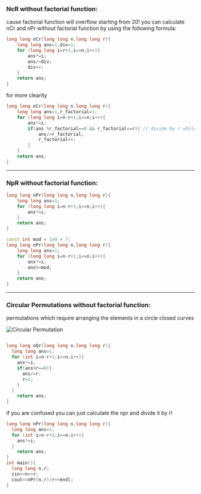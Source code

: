 ### NcR without factorial function: 

cause factorial function will overflow starting from 20!
you can calculate nCr and nPr without factorial function by using the following formula:

```cpp
long long nCr(long long n,long long r){
    long long ans=1,div=1;
    for (long long i=r+1;i<=n;i++){
        ans*=i;
        ans/=div;
        div++;
    }
    return ans;
}
```

for more clearity
```cpp
long long nCr(long long n,long long r){
    long long ans=1,r_factorial=1;
    for (long long i=n-r+1;i<=n;i++){
        ans*=i;
        if(ans %r_factorial==0 && r_factorial<=r){ // divide by r while possible 
            ans/=r_factorial;
            r_factorial++;
        }
    }
    return ans;
}
```

--- 

### NpR without factorial function: 


```cpp
long long nPr(long long n,long long r){
    long long ans=1;
    for (long long i=n-r+1;i<=n;i++){
        ans*=i;
    }
    return ans;
}
```


```cpp
const int mod = 1e9 + 7;
long long nPr(long long n,long long r){
    long long ans=1;
    for (long long i=n-r+1;i<=n;i++){
        ans*=i;
        ans%=mod;
    }
    return ans;
}
```
---

### Circular Permutations without factorial function: 

permutations which require arranging the elements in a circle closed curves 

![Circular Permutation](https://encrypted-tbn0.gstatic.com/images?q=tbn:ANd9GcS-ovw4cj8GMX2-p0K6gBaCB6ntSfsjQ_Id8yYYW8QDhItFIIa9-cfjy-GmZvFo3DYIlTI&usqp=CAU)

```cpp

long long nQr(long long n,long long r){
  long long ans=1;
  for (int i=n-r+1;i<=n;i++){
    ans*=i;
    if(ans%r==0){
      ans/=r;
      r=1;
    }
  }
    return ans;
}
```

if you are confused you can just calculate the npr and divide it by r! 

```cpp
long long nPr(long long n,long long r){
  long long ans=1;
  for (int i=n-r+1;i<=n;i++){
    ans*=i;
  }
    return ans;
}
int main(){
  long long n,r;
  cin>>n>>r;
  cout<<nPr(n,r)/r<<endl;
}
```